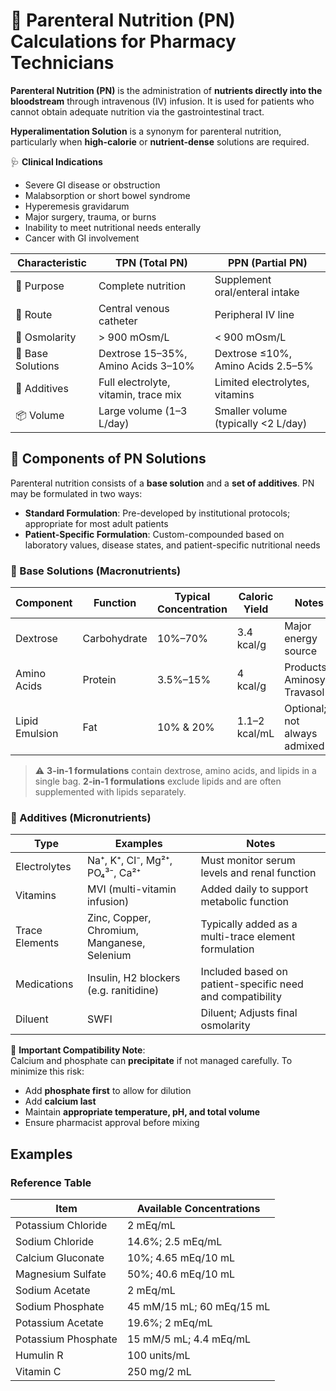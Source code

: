 # 🧮 Parenteral Nutrition (PN) Calculations for Pharmacy Technicians

<!-- 
## Reference

Pharmacy Calculations, 6e; Morton Publishing | Chapter 32
-->

**Parenteral Nutrition (PN)** is the administration of **nutrients directly into the bloodstream** through intravenous (IV) infusion. It is used for patients who cannot obtain adequate nutrition via the gastrointestinal tract.

**Hyperalimentation Solution** is a synonym for parenteral nutrition, particularly when **high-calorie** or **nutrient-dense** solutions are required.

🩺 **Clinical Indications**

- Severe GI disease or obstruction
- Malabsorption or short bowel syndrome
- Hyperemesis gravidarum
- Major surgery, trauma, or burns
- Inability to meet nutritional needs enterally
- Cancer with GI involvement

| Characteristic | TPN (Total PN) | PPN (Partial PN) |
|----------------|----------------|------------------|
| 🧠 Purpose | Complete nutrition | Supplement oral/enteral intake |
| 💉 Route | Central venous catheter | Peripheral IV line |
| 🧪 Osmolarity | > 900 mOsm/L | < 900 mOsm/L |
| 🧱 Base Solutions | Dextrose 15–35%, Amino Acids 3–10% | Dextrose ≤10%, Amino Acids 2.5–5% |
| 🧂 Additives | Full electrolyte, vitamin, trace mix | Limited electrolytes, vitamins |
| 📦 Volume | Large volume (1–3 L/day) | Smaller volume (typically <2 L/day) |

## 🧩 Components of PN Solutions

Parenteral nutrition consists of a **base solution** and a **set of additives**. PN may be formulated in two ways:

- **Standard Formulation**: Pre-developed by institutional protocols; appropriate for most adult patients
- **Patient-Specific Formulation**: Custom-compounded based on laboratory values, disease states, and patient-specific nutritional needs

### 🧱 Base Solutions (Macronutrients)

| Component | Function | Typical Concentration | Caloric Yield | Notes |
|-----------|----------|-----------------------|---------------|-------|
| Dextrose | Carbohydrate | 10%–70% | 3.4 kcal/g | Major energy source |
| Amino Acids | Protein | 3.5%–15% | 4 kcal/g | Products: Aminosyn, Travasol |
| Lipid Emulsion | Fat | 10% & 20% | 1.1–2 kcal/mL | Optional; not always admixed |

> ⚠️ **3-in-1 formulations** contain dextrose, amino acids, and lipids in a single bag. **2-in-1 formulations** exclude lipids and are often supplemented with lipids separately.

### 💊 Additives (Micronutrients)

| Type | Examples | Notes |
|------|----------|-------|
| Electrolytes | Na⁺, K⁺, Cl⁻, Mg²⁺, PO₄³⁻, Ca²⁺ | Must monitor serum levels and renal function |
| Vitamins | MVI (multi-vitamin infusion) | Added daily to support metabolic function |
| Trace Elements | Zinc, Copper, Chromium, Manganese, Selenium | Typically added as a multi-trace element formulation |
| Medications | Insulin, H2 blockers (e.g. ranitidine) | Included based on patient-specific need and compatibility |
| Diluent | SWFI | Diluent; Adjusts final osmolarity |

🚨 **Important Compatibility Note**:  
Calcium and phosphate can **precipitate** if not managed carefully. To minimize this risk:

- Add **phosphate first** to allow for dilution
- Add **calcium last**
- Maintain **appropriate temperature, pH, and total volume**
- Ensure pharmacist approval before mixing

## Examples

### Reference Table

| **Item**              | **Available Concentrations** |
|-----------------------|------------------------------|
| Potassium Chloride    | 2 mEq/mL |
| Sodium Chloride       | 14.6%; 2.5 mEq/mL |
| Calcium Gluconate     | 10%; 4.65 mEq/10 mL |
| Magnesium Sulfate     | 50%; 40.6 mEq/10 mL |
| Sodium Acetate        | 2 mEq/mL |
| Sodium Phosphate      | 45 mM/15 mL; 60 mEq/15 mL |
| Potassium Acetate     | 19.6%; 2 mEq/mL |
| Potassium Phosphate   | 15 mM/5 mL; 4.4 mEq/mL |
| Humulin R             | 100 units/mL |
| Vitamin C             | 250 mg/2 mL |

